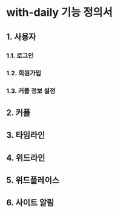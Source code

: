 # with-daily 기능 정의서

## 1. 사용자
### 1.1. 로그인
### 1.2. 회원가입
### 1.3. 커플 정보 설정

## 2. 커플

## 3. 타임라인

## 4. 위드라인

## 5. 위드플레이스

## 6. 사이트 알림
